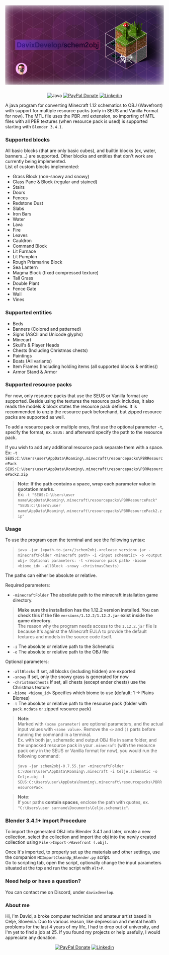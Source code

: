 <div align="center">

# <img src="Schem2Obj_Banner.png" />

![Java](https://img.shields.io/badge/java-%23ED8B00.svg?style=for-the-badge&logo=openjdk&logoColor=white)
[![PayPal Donate](https://img.shields.io/badge/PayPal-00457C?style=for-the-badge&logo=paypal&logoColor=white)](https://www.paypal.com/donate/?hosted_button_id=8HPGBZVX6PZFL)
[![Linkedin](https://img.shields.io/badge/LinkedIn-0077B5?style=for-the-badge&logo=linkedin&logoColor=white)](https://www.linkedin.com/in/davixdevelop/)
</div>

A java program for converting Minecraft 1.12 schematics to OBJ (Wavefront)
with support for multiple resource packs (only in SEUS and Vanilla Format for now).  The MTL file uses
the PBR .mtl extension, so importing of MTL files with all PBR textures (when resource pack is used) is supported starting
with `Blender 3.4.1`.

### Supported blocks
All basic blocks (that are only basic cubes), and builtin blocks (ex, water, banners...) are supported. Other blocks and entities that don't work are currently being implemented.
<br>List of custom blocks implemented:
- Grass Block (non-snowy and snowy)
- Glass Pane & Block (regular and stained)
- Stairs
- Doors
- Fences
- Redstone Dust
- Slabs
- Iron Bars
- Water
- Lava
- Fire
- Leaves
- Cauldron
- Command Block
- Lit Furnace
- Lit Pumpkin
- Rough Prismarine Block
- Sea Lantern
- Magma Block (fixed compressed texture)
- Tall Grass
- Double Plant
- Fence Gate
- Wall
- Vines

### Supported entities
- Beds
- Banners (Colored and patterned)
- Signs (ASCII and Unicode glyphs)
- Minecart
- Skull's & Player Heads
- Chests (Including Christmas chests)
- Paintings
- Boats (All variants)
- Item Frames (Including holding items (all supported blocks & entities))
- Armor Stand & Armor

### Supported resource packs
For now, only resource packs that use the SEUS or Vanilla format are supported. Beside using the textures the resource pack includes,
it also reads the models & block states the resource pack defines. It is recommended to unzip the resource pack beforehand, but zipped resource packs are supported as well.

To add a resource pack or multiple ones, first use the optional parameter `-t`, specify the format, ex. `SEUS:` and afterward specify the path to the resource pack.

If you wish to add any additional resource pack separate them with a space. Ex: `-t SEUS:C:\Users\user\AppData\Roaming\.minecraft\resourcepacks\PBRResourcePack SEUS:C:\Users\user\AppData\Roaming\.minecraft\resourcepacks\PBRResourcePack2.zip`

> **Note: If the path contains a space, wrap each parameter value in quotation marks.** <br>
> Ex: `-t "SEUS:C:\Users\user name\AppData\Roaming\.minecraft\resourcepacks\PBRResourcePack" "SEUS:C:\Users\user name\AppData\Roaming\.minecraft\resourcepacks\PBRResourcePack2.zip"`

### Usage
To use the program open the terminal and see the following syntax: 
> `java -jar (<path-to-jar>/)schem2obj-<release version>.jar -minecraftFolder <minecraft path> -i <input schematic> -o <output obj> (Optional parameters: -t <resource pack path> -biome <biome_id> -allBlock -snowy -christmasChests)`


The paths can either be absolute or relative.

Required parameters:
- `-minecraftFolder` The absolute path to the minecraft installation game directory.<br> 
> **Make sure the installation has the 1.12.2 version installed. You can check this if the file `versions/1.12.2/1.12.2.jar` exist inside the game directory.**<br>The reason why the program needs access to the `1.12.2.jar` file is because It's against the Minecraft EULA to provide the default textures and models in the source code itself.
- `-i` The absolute or relative path to the Schematic
- `-o` The absolute or relative path to the OBJ file

Optional parameters:
- `-allBlocks` If set, all blocks (including hidden) are exported
- `-snowy` If set, only the snowy grass is generated for now
- `-christmasChests` If set, all chests (except ender chests) use the Christmas texture
- `-biome <biome_id>` Specifies which biome to use (default: 1 -> Plains Biomes)
- `-t` The absolute or relative path to the resource pack (folder with `pack.mcdata` or zipped resource pack)

> 
> **Note:** <br>
> Marked with `(some parameter)` are optional parameters, and the actual input values with `<some value>`. Remove the `<>` and `()` parts before running the command in a terminal.
> <br>Ex. with both jar, schematic and output OBJ file in same folder, and the unpacked resource pack in your `.minecraft` (with the resource pack only in the SEUS or Vanilla format for now), you would run the following command:<br>
>
> `java -jar schem2obj-0.7.55.jar -minecraftFolder C:\Users\user\AppData\Roaming\.minecraft -i Celje.schematic -o Celje.obj -t SEUS:C:\Users\user\AppData\Roaming\.minecraft\resourcepacks\PBRResourcePack`

> **Note:**<br>
> If your paths **contain spaces**, enclose the path with quotes, ex. `"C:\Users\user surname\Documents\Celje.schematic"`.

### Blender 3.4.1+ Import Procedure

To import the generated OBJ into Blender 3.4.1 and later, create a new collection, select the collection and import the obj into the newly created collection using `File->Import->Wavefront (.obj)`.

Once It's imported, to properly set up the materials and other settings, use the companion `MCImportCleanUp_Blender.py` script.<br>
Go to scripting tab, open the script, optionally change the input parameters situated at the top and run the script with `Alt+P`.

### Need help or have a question?
You can contact me on Discord, under `davixdevelop`.

### About me

Hi, I'm David, a broke computer technician and amateur artist based in Celje, Slovenia.
Duo to various reason, like depression and mental health problems for the last 4 years of my life, I had to drop out of university, and I'm yet to find a job at 25.
If you found my projects or help usefully, I would appreciate any donation.
<div align="center">

[![PayPal Donate](https://img.shields.io/badge/PayPal-00457C?style=for-the-badge&logo=paypal&logoColor=white)](https://www.paypal.com/donate/?hosted_button_id=8HPGBZVX6PZFL)
[![Linkedin](https://img.shields.io/badge/LinkedIn-0077B5?style=for-the-badge&logo=linkedin&logoColor=white)](https://www.linkedin.com/in/davixdevelop/)

</div>